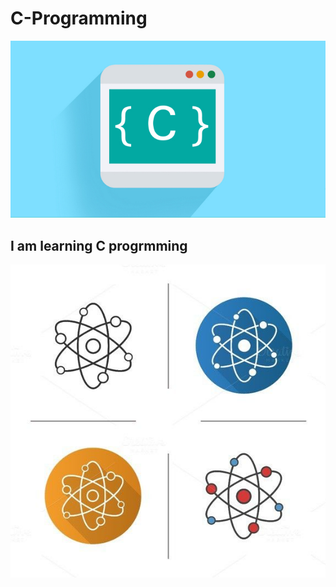 # C-Programming

<img src = "https://github.com/Jael-Lois/C-Program/blob/main/c-course.jpg">

## I am learning C progrmming

<img src = "https://github.com/Jael-Lois/C-Program/blob/main/atom%20logo.png">
